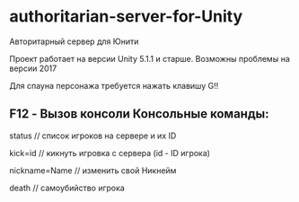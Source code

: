 # authoritarian-server-for-Unity
Авторитарный сервер для Юнити

Проект работает на версии Unity 5.1.1 и старше.
Возможны проблемы на версии 2017

Для спауна персонажа требуется нажать клавишу G!!

F12 - Вызов консоли
Консольные команды:
------------------------
status // список игроков на сервере и их ID

kick=id // кикнуть игровка с сервера (id - ID игрока)

nickname=Name // изменить свой Никнейм 

death // самоубийство игрока
